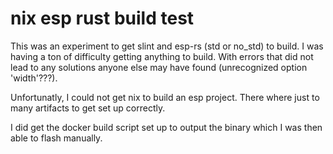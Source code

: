 # nix esp rust build test

This was an experiment to get slint and esp-rs (std or no_std) to build. I was having a ton of difficulty getting anything to build. With errors that did not lead to any solutions anyone else may have found (unrecognized option 'width'???). 

Unfortunatly, I could not get nix to build an esp project. There where just to many artifacts to get set up correctly. 

I did get the docker build script set up to output the binary which I was then able to flash manually.
